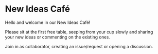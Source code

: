 # New Ideas Café
   
Hello and welcome in our New Ideas Café!   
   
Please sit at the first free table, seeping from your cup slowly and sharing your new ideas or commenting on the existing ones.  

Join in as collaborator, creating an issue/request or opening a discussion.

